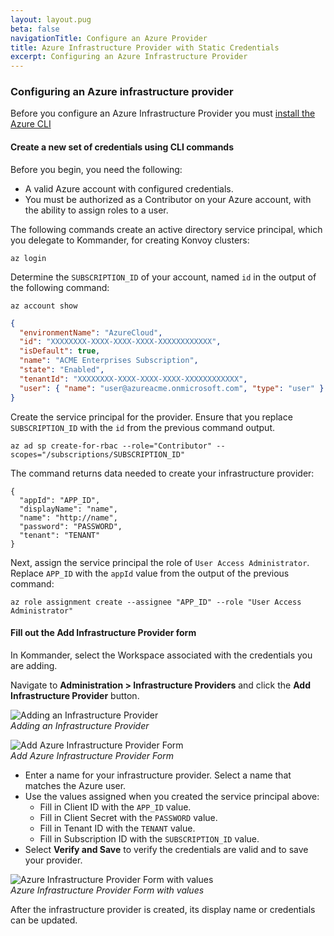 ```yaml
---
layout: layout.pug
beta: false
navigationTitle: Configure an Azure Provider
title: Azure Infrastructure Provider with Static Credentials
excerpt: Configuring an Azure Infrastructure Provider
---
```


### Configuring an Azure infrastructure provider

Before you configure an Azure Infrastructure Provider you must [install the Azure CLI](https://docs.microsoft.com/en-us/cli/azure/install-azure-cli?view=azure-cli-latest)

#### Create a new set of credentials using CLI commands

Before you begin, you need the following:

- A valid Azure account with configured credentials.
- You must be authorized as a Contributor on your Azure account, with the ability to assign roles to a user.

The following commands create an active directory service principal, which you delegate to Kommander, for creating Konvoy clusters:

```
az login
```

Determine the `SUBSCRIPTION_ID` of your account, named `id` in the output of the following command:

```
az account show
```

```json
{
  "environmentName": "AzureCloud",
  "id": "XXXXXXXX-XXXX-XXXX-XXXX-XXXXXXXXXXXX",
  "isDefault": true,
  "name": "ACME Enterprises Subscription",
  "state": "Enabled",
  "tenantId": "XXXXXXXX-XXXX-XXXX-XXXX-XXXXXXXXXXXX",
  "user": { "name": "user@azureacme.onmicrosoft.com", "type": "user" }
}
```

Create the service principal for the provider. Ensure that you replace `SUBSCRIPTION_ID` with the `id` from the previous command output.

```
az ad sp create-for-rbac --role="Contributor" --scopes="/subscriptions/SUBSCRIPTION_ID"
```

The command returns data needed to create your infrastructure provider:

```
{
  "appId": "APP_ID",
  "displayName": "name",
  "name": "http://name",
  "password": "PASSWORD",
  "tenant": "TENANT"
}
```

Next, assign the service principal the role of `User Access Administrator`. Replace `APP_ID` with the `appId` value from the output of the previous command:

```
az role assignment create --assignee "APP_ID" --role "User Access Administrator"
```

#### Fill out the Add Infrastructure Provider form

In Kommander, select the Workspace associated with the credentials you are adding.

Navigate to **Administration > Infrastructure Providers** and click the **Add Infrastructure Provider** button.

![Adding an Infrastructure Provider](/dkp/kommander/1.4/img/empty-infrastructure-providers.png)
<br />_Adding an Infrastructure Provider_

![Add Azure Infrastructure Provider Form](/dkp/kommander/1.4/img/add-azure-infrastructure-provider.png)
<br />_Add Azure Infrastructure Provider Form_

- Enter a name for your infrastructure provider. Select a name that matches the Azure user.
- Use the values assigned when you created the service principal above:
  - Fill in Client ID with the `APP_ID` value.
  - Fill in Client Secret with the `PASSWORD` value.
  - Fill in Tenant ID with the `TENANT` value.
  - Fill in Subscription ID with the `SUBSCRIPTION_ID` value.
- Select **Verify and Save** to verify the credentials are valid and to save your provider.

![Azure Infrastructure Provider Form with values](/dkp/kommander/1.4/img/Azure-Infrastructure-provider-with-values.png)
<br />_Azure Infrastructure Provider Form with values_

After the infrastructure provider is created, its display name or credentials can be updated.
